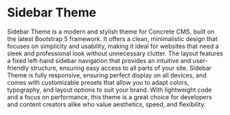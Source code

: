 # Sidebar Theme 

Sidebar Theme is a modern and stylish theme for Concrete CMS, built on the latest Bootstrap 5 framework. It offers a clean, minimalistic design that focuses on simplicity and usability, making it ideal for websites that need a sleek and professional look without unnecessary clutter. The layout features a fixed left-hand sidebar navigation that provides an intuitive and user-friendly structure, ensuring easy access to all parts of your site. Sidebar Theme is fully responsive, ensuring perfect display on all devices, and comes with customizable presets that allow you to adapt colors, typography, and layout options to suit your brand. With lightweight code and a focus on performance, this theme is a great choice for developers and content creators alike who value aesthetics, speed, and flexibility.